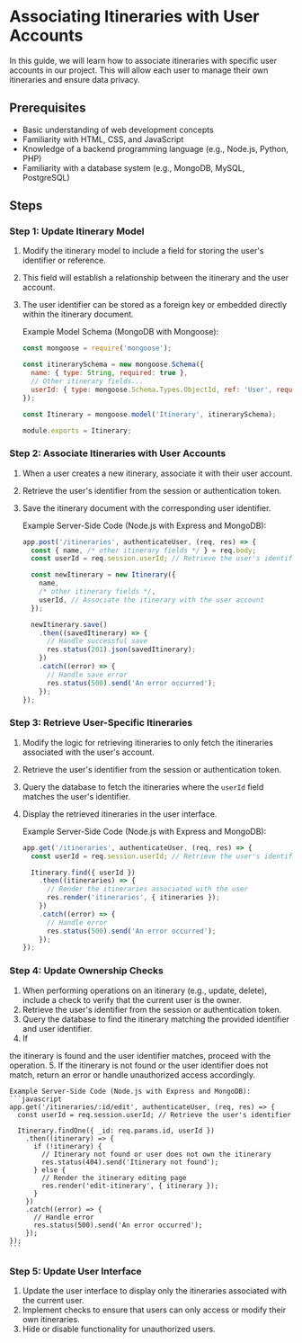 #  Associating Itineraries with User Accounts

In this guide, we will learn how to associate itineraries with specific user accounts in our project. This will allow each user to manage their own itineraries and ensure data privacy.

## Prerequisites
- Basic understanding of web development concepts
- Familiarity with HTML, CSS, and JavaScript
- Knowledge of a backend programming language (e.g., Node.js, Python, PHP)
- Familiarity with a database system (e.g., MongoDB, MySQL, PostgreSQL)

## Steps

### Step 1: Update Itinerary Model
1. Modify the itinerary model to include a field for storing the user's identifier or reference.
2. This field will establish a relationship between the itinerary and the user account.
3. The user identifier can be stored as a foreign key or embedded directly within the itinerary document.

    Example Model Schema (MongoDB with Mongoose):
    ```javascript
    const mongoose = require('mongoose');
    
    const itinerarySchema = new mongoose.Schema({
      name: { type: String, required: true },
      // Other itinerary fields...
      userId: { type: mongoose.Schema.Types.ObjectId, ref: 'User', required: true },
    });
    
    const Itinerary = mongoose.model('Itinerary', itinerarySchema);
    
    module.exports = Itinerary;
    ```

### Step 2: Associate Itineraries with User Accounts
1. When a user creates a new itinerary, associate it with their user account.
2. Retrieve the user's identifier from the session or authentication token.
3. Save the itinerary document with the corresponding user identifier.

    Example Server-Side Code (Node.js with Express and MongoDB):
    ```javascript
    app.post('/itineraries', authenticateUser, (req, res) => {
      const { name, /* other itinerary fields */ } = req.body;
      const userId = req.session.userId; // Retrieve the user's identifier
    
      const newItinerary = new Itinerary({
        name,
        /* other itinerary fields */,
        userId, // Associate the itinerary with the user account
      });
    
      newItinerary.save()
        .then((savedItinerary) => {
          // Handle successful save
          res.status(201).json(savedItinerary);
        })
        .catch((error) => {
          // Handle save error
          res.status(500).send('An error occurred');
        });
    });
    ```

### Step 3: Retrieve User-Specific Itineraries
1. Modify the logic for retrieving itineraries to only fetch the itineraries associated with the user's account.
2. Retrieve the user's identifier from the session or authentication token.
3. Query the database to fetch the itineraries where the `userId` field matches the user's identifier.
4. Display the retrieved itineraries in the user interface.

    Example Server-Side Code (Node.js with Express and MongoDB):
    ```javascript
    app.get('/itineraries', authenticateUser, (req, res) => {
      const userId = req.session.userId; // Retrieve the user's identifier
    
      Itinerary.find({ userId })
        .then((itineraries) => {
          // Render the itineraries associated with the user
          res.render('itineraries', { itineraries });
        })
        .catch((error) => {
          // Handle error
          res.status(500).send('An error occurred');
        });
    });
    ```

### Step 4: Update Ownership Checks
1. When performing operations on an itinerary (e.g., update, delete), include a check to verify that the current user is the owner.
2. Retrieve the user's identifier from the session or authentication token.
3. Query the database to find the itinerary matching the provided identifier and user identifier.
4. If

 the itinerary is found and the user identifier matches, proceed with the operation.
5. If the itinerary is not found or the user identifier does not match, return an error or handle unauthorized access accordingly.

    Example Server-Side Code (Node.js with Express and MongoDB):
    ```javascript
    app.get('/itineraries/:id/edit', authenticateUser, (req, res) => {
      const userId = req.session.userId; // Retrieve the user's identifier
    
      Itinerary.findOne({ _id: req.params.id, userId })
        .then((itinerary) => {
          if (!itinerary) {
            // Itinerary not found or user does not own the itinerary
            res.status(404).send('Itinerary not found');
          } else {
            // Render the itinerary editing page
            res.render('edit-itinerary', { itinerary });
          }
        })
        .catch((error) => {
          // Handle error
          res.status(500).send('An error occurred');
        });
    });
    ```

### Step 5: Update User Interface
1. Update the user interface to display only the itineraries associated with the current user.
2. Implement checks to ensure that users can only access or modify their own itineraries.
3. Hide or disable functionality for unauthorized users.

